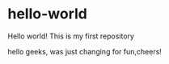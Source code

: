# hello-world
Hello world! This is my first repository

hello geeks, was just changing for fun,cheers!
